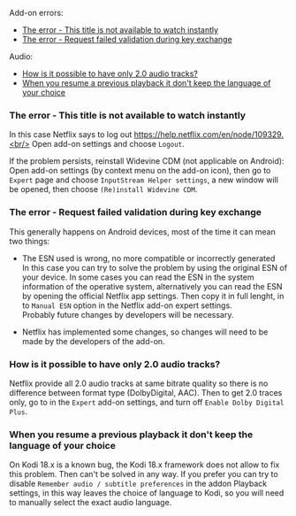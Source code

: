 Add-on errors:
* [The error - This title is not available to watch instantly](#The-error---This-title-is-not-available-to-watch-instantly)
* [The error - Request failed validation during key exchange](#The-error---Request-failed-validation-during-key-exchange)

Audio:
* [How is it possible to have only 2.0 audio tracks?](#How-is-it-possible-to-have-only-2.0-audio-tracks?)
* [When you resume a previous playback it don't keep the language of your choice](#When-you-resume-a-previous-playback-it-don't-keep-the-language-of-your-choice)

### The error - This title is not available to watch instantly

In this case Netflix says to log out https://help.netflix.com/en/node/109329.<br/>
Open add-on settings and choose `Logout`.

If the problem persists, reinstall Widevine CDM (not applicable on Android):<br/>
Open add-on settings (by context menu on the add-on icon), then go to `Expert` page and choose `InputStream Helper settings`, a new window will be opened, then choose `(Re)install Widevine CDM`.

### The error - Request failed validation during key exchange

This generally happens on Android devices, most of the time it can mean two things:
- The ESN used is wrong, no more compatible or incorrectly generated<br/>
In this case you can try to solve the problem by using the original ESN of your device. In some cases you can read the ESN in the system information of the operative system, alternatively you can read the ESN by opening the official Netflix app settings. Then copy it in full lenght, in to `Manual ESN` option in the Netflix add-on expert settings.<br/>
Probably future changes by developers will be necessary.

- Netflix has implemented some changes, so changes will need to be made by the developers of the add-on.

### How is it possible to have only 2.0 audio tracks?

Netflix provide all 2.0 audio tracks at same bitrate quality so there is no difference between format type (DolbyDigital, AAC).
Then to get 2.0 traces only, go to in the `Expert` add-on settings, and turn off `Enable Dolby Digital Plus`.

### When you resume a previous playback it don't keep the language of your choice

On Kodi 18.x is a known bug, the Kodi 18.x framework does not allow to fix this problem. Then can't be solved in any way.
If you prefer you can try to disable `Remember audio / subtitle preferences` in the addon Playback settings,
in this way leaves the choice of language to Kodi, so you will need to manually select the exact audio language.
